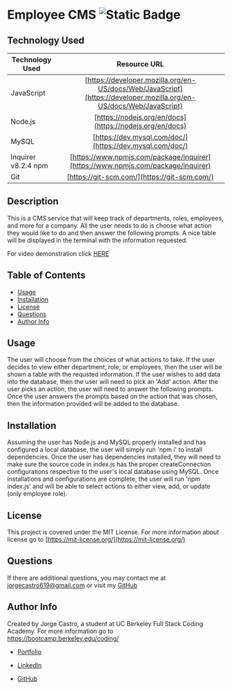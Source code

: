 # Employee CMS ![Static Badge](https://img.shields.io/badge/license-MIT-blue)

## Technology Used

| Technology Used     |                                                    Resource URL                                                    |
| ------------------- | :----------------------------------------------------------------------------------------------------------------: |
| JavaScript          | [https://developer.mozilla.org/en-US/docs/Web/JavaScript](https://developer.mozilla.org/en-US/docs/Web/JavaScript) |
| Node.js             |                              [https://nodejs.org/en/docs](https://nodejs.org/en/docs)                              |
| MySQL               |                              [https://dev.mysql.com/doc/](https://dev.mysql.com/doc/)                              |
| Inquirer v8.2.4 npm |                  [https://www.npmjs.com/package/inquirer](https://www.npmjs.com/package/inquirer)                  |
| Git                 |                                    [https://git-scm.com/](https://git-scm.com/)                                    |

## Description

This is a CMS service that will keep track of departments, roles, employees, and more for a company. All the user needs to do is choose what action they would like to do and then answer the following prompts. A nice table will be displayed in the terminal with the information requested.

For video demonstration click [HERE](https://drive.google.com/file/d/1ragorfKqUXj-VfYW-7Y1e1K4bGnlBP6N/view?usp=sharing)

## Table of Contents

- [Usage](#usage)
- [Installation](#installation)
- [License](#license)
- [Questions](#questions)
- [Author Info](#author-info)

## Usage

The user will choose from the choices of what actions to take. If the user decides to view either department, role, or employees, then the user will be shown a table with the requsted information. If the user wishes to add data into the database, then the user will need to pick an 'Add' action. After the user picks an action, the user will need to answer the following prompts. Once the user answers the prompts based on the action that was chosen, then the information provided will be added to the database.

## Installation

Assuming the user has Node.js and MySQL properly installed and has configured a local database, the user will simply run 'npm i' to install dependencies. Once the user has dependencies installed, they will need to make sure the source code in index.js has the proper createConnection configurations respective to the user's local database using MySQL. Once installations and configurations are complete, the user will run 'npm index.js' and will be able to select actions to either view, add, or update (only employee role).

## License

This project is covered under the MIT License. For more information about license go to [https://mit-license.org/](https://mit-license.org/)

## Questions

If there are additional questions, you may contact me at jorgecastro619@gmail.com or visit my [GitHub](https://github.com/Jacastro619)

## Author Info

Created by Jorge Castro, a student at UC Berkeley Full Stack Coding Academy. For more information go to https://bootcamp.berkeley.edu/coding/

- [Portfolio](https://jacastro619.github.io/my-portfolio/)

- [LinkedIn](https://www.linkedin.com/in/jorge-castro-2a9545177/)

- [GitHub](https://www.linkedin.com/in/jorge-castro-2a9545177/)
